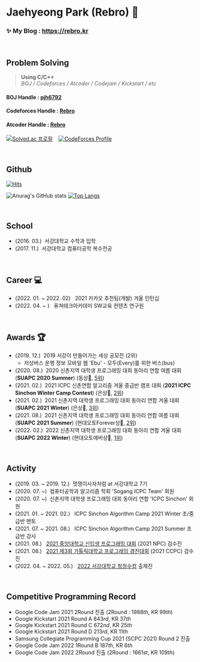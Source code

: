 # Jaehyeong Park (Rebro) 👋

### ✨ My Blog :  https://rebro.kr  

&nbsp;
## Problem Solving
> __Using C/C++__  
> *BOJ / Codeforces / Atcoder / Codejam / Kickstart / etc*

#### BOJ Handle : [pjh6792](https://www.acmicpc.net/user/pjh6792) 
#### Codeforces Handle : [Rebro](https://codeforces.com/profile/rebro)  
#### Atcoder Handle : [Rebro](https://atcoder.jp/users/Rebro)

[![Solved.ac
프로필](http://mazassumnida.wtf/api/v2/generate_badge?boj=pjh6792)](https://solved.ac/pjh6792) &nbsp;&nbsp; [![CodeForces Profile](http://cf.leed.at?id=Rebro)](https://codeforces.com/profile/Rebro)

&nbsp;

## Github

[![Hits](https://hits.seeyoufarm.com/api/count/incr/badge.svg?url=https%3A%2F%2Fgithub.com%2FRe-bro&count_bg=%2379C83D&title_bg=%23555555&icon=&icon_color=%23E7E7E7&title=hits&edge_flat=false)](https://hits.seeyoufarm.com)

![Anurag's GitHub stats](https://github-readme-stats.vercel.app/api?username=Re-bro&show_icons=true&theme=radical&hide=contribs,prs) [![Top Langs](https://github-readme-stats.vercel.app/api/top-langs/?username=Re-bro&layout=compact)](https://github.com/anuraghazra/github-readme-stats)

&nbsp;
## School
- (2016. 03.) &nbsp;서강대학교 수학과 입학
- (2017. 11.) &nbsp;서강대학교 컴퓨터공학 복수전공 

&nbsp;

## Career 💻
- (2022. 01. ~ 2022. 02) &nbsp; 2021 카카오 추천팀(개발) 겨울 인턴십
- (2022. 04. ~ ) &nbsp; 퓨쳐테크아카데미 SW교육 컨텐츠 연구원

&nbsp;

## Awards 🏆
- (2019. 12.) &nbsp;2019 서강이 만들어가는 세상 공모전 (2위)  
  * 저상버스 운행 정보 모바일 웹 'Ebu' - 모두(Every)를 위한 버스(bus)
- (2020. 08.) &nbsp;2020 신촌지역 대학생 프로그래밍 대회 동아리 연합 여름 대회 (**SUAPC 2020 Summer**) (동상🥉, [5위](https://www.acmicpc.net/contest/scoreboard/519))
- (2021. 02.) &nbsp;2021 ICPC 신촌연합 알고리즘 겨울 중급반 캠프 대회 (**2021 ICPC Sinchon Winter Camp Contest**) (은상🥈, [2위](https://www.acmicpc.net/contest/scoreboard/589))
- (2021. 02.) &nbsp;2021 신촌지역 대학생 프로그래밍 대회 동아리 연합 겨울 대회 (**SUAPC 2021 Winter**) (은상🥈, [3위](https://www.acmicpc.net/contest/scoreboard/586))
- (2021. 08.) &nbsp;2021 신촌지역 대학생 프로그래밍 대회 동아리 연합 여름 대회 (**SUAPC 2021 Summer**) (현대오토Forever상🥈, [2위](https://www.acmicpc.net/contest/scoreboard/678))
- (2022. 02.) &nbsp;2022 신촌지역 대학생 프로그래밍 대회 동아리 연합 겨울 대회 (**SUAPC 2022 Winter**) (현대오토에버상🥇, [1위](https://www.acmicpc.net/contest/spotboard/764))

&nbsp;

## Activity
- (2019. 03. ~ 2019. 12.) &nbsp;멋쟁이사자처럼 at 서강대학교 7기
- (2020. 07. ~) &nbsp;컴퓨터공학과 알고리즘 학회 'Sogang ICPC Team' 회원
- (2020. 07. ~) &nbsp;신촌지역 대학생 프로그래밍 대회 동아리 연합 'ICPC Sinchon' 회원
- (2021. 01. ~ 2021. 02.) &nbsp; ICPC Sinchon Algorithm Camp 2021 Winter 초/중급반 멘토 
- (2021. 07. ~ 2021. 08.) &nbsp; ICPC Sinchon Algorithm Camp 2021 Summer 초급반 강사
- (2021. 08.) &nbsp; [2021 중앙대학교 신입생 프로그래밍 대회](https://www.acmicpc.net/category/detail/2746) (2021 NPC) 검수진
- (2021. 08.) &nbsp; [2021 제3회 가톨릭대학교 프로그래밍 경진대회](https://www.acmicpc.net/category/detail/2758) (2021 CCPC) 검수진
- (2022. 04. ~ 2022. 05.) &nbsp; [2022 서강대학교 청정수컵](https://www.acmicpc.net/category/detail/3122) 출제진

&nbsp;

## Competitive Programming Record
- Google Code Jam 2021 2Round 진출 (2Round : 1988*th*, KR 99*th*)
- Google Kickstart 2021 Round A 843*rd*, KR 37*th*
- Google Kickstart 2021 Round C 672*nd*, KR 25*th*
- Google Kickstart 2021 Round D 213*rd*, KR 11*th*
- Samsung Collegiate Programming Cup 2021 (SCPC 2021) Round 2 진출
- Google Code Jam 2022 1Round B 187*th*, KR 6*th* 
- Google Code Jam 2022 2Round 진출 (2Round : 1661*st*, KR 109*th*)
<!--
**Re-bro/Re-bro** is a ✨ _special_ ✨ repository because its `README.md` (this file) appears on your GitHub profile.

Here are some ideas to get you started:

- 🔭 I’m currently working on ...
- 🌱 I’m currently learning ...
- 👯 I’m looking to collaborate on ...
- 🤔 I’m looking for help with ...
- 💬 Ask me about ...
- 📫 How to reach me: ...
- 😄 Pronouns: ...
- ⚡ Fun fact: ...
-->
